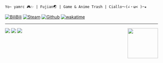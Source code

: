 `Yo~ yamrc 🎮✨ | Fujian🌏 | Game & Anime Trash | Ciallo～(∠・ω< )⌒★`

[![BiliBili](https://img.shields.io/badge/BiliBili-475403704-blue?style=for-the-badge&logo=bilibili&logoColor=%2300A1D6)](https://space.bilibili.com/475403704)
[![Steam](https://img.shields.io/badge/Steam-yamrc-gray?style=for-the-badge&logo=steam&logoColor=%23ffffff)](https://steamcommunity.com/id/yamrc)
[![Github](https://img.shields.io/badge/Head~-1-green?style=for-the-badge&logo=github&logoColor=%23ffffff)](https://github.com/bilirumble)
[![wakatime](https://wakatime.com/badge/user/347b183a-e02e-464a-a180-ed2963969f84.svg?style=for-the-badge)](https://wakatime.com/@yamrc)

---
<a href="https://coun.t.yamr.cc"><img src="https://coun.t.yamr.cc/@me?theme=rule34" height="100" align="right"></a>

<picture>
  <source
    srcset="https://statsgi.t.yamr.cc/api?username=Yamrc&theme=blueberry&bg_color=00000000&hide_border=true&custom_title=Github%20Stats"
    media="(prefers-color-scheme: dark)"
  />
  <img src="https://statsgi.t.yamr.cc/api?username=Yamrc&theme=default&bg_color=00000000&hide_border=true&custom_title=Github%20Stats" />
</picture>

<picture>
  <source
    srcset="https://statsgi.t.yamr.cc/api/top-langs/?username=Yamrc&theme=blueberry&bg_color=00000000&hide_border=true&custom_title=Top%20Languages&layout=compact"
    media="(prefers-color-scheme: dark)"
  />
  <img src="https://statsgi.t.yamr.cc/api/top-langs/?username=Yamrc&theme=default&bg_color=00000000&hide_border=true&custom_title=Top%20Languages&layout=compact" />
</picture>
<picture>
  <source
    srcset="https://streakgi.t.yamr.cc?user=Yamrc&theme=blueberry&background=00000000&hide_border=true"
    media="(prefers-color-scheme: dark)"
  />
  <img src="https://streakgi.t.yamr.cc?user=Yamrc&theme=meta-light&background=00000000&hide_border=true" />
</picture>
